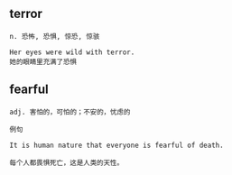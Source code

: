 ## terror
```
n. 恐怖, 恐惧, 惊恐, 惊骇

Her eyes were wild with terror.
她的眼睛里充满了恐惧
```
## fearful
```
adj. 害怕的，可怕的；不安的，忧虑的

例句

It is human nature that everyone is fearful of death.

每个人都畏惧死亡，这是人类的天性。
```